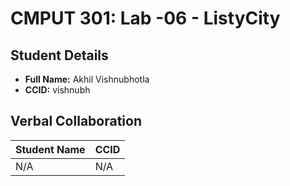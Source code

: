 # CMPUT 301: Lab -06 - ListyCity 

## Student Details
* **Full Name:** Akhil Vishnubhotla
* **CCID:** vishnubh



## Verbal Collaboration
| Student Name | CCID |
|-------------|------|
| N/A | N/A |

